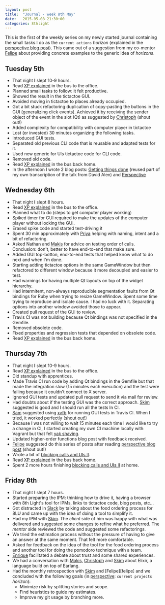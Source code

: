```yaml
---
layout: post
title:  "Journal - week 8th May"
date:   2015-05-08 21:30:00
categories: 8thlight
---
```

This is the first of the weekly series on my newly started journal containing the small tasks I do as the `current actions` *horizon* (explained in the [perspective blog post][perspective]). This came out of a suggestion from my co-mentor [Felipe][fsere] about providing concrete examples to the generic idea of *horizons*.

[perspective]: /8thlight/2015/05/06/perspective.html
[fsere]: http://dev.fesere.de/

Tuesday 5th
-----------
* That night I slept 10-9 hours. 
* Read [XP explained][xp] in the bus to the office.
* Planned small tasks to follow: it felt productive.
* Showed the result in the tictactoe GUI.
* Avoided moving in tictactoe to places already occupied.
* Got a bit stuck refactoring duplication of copy-pasting the buttons in the GUI  (generalizing click events). Achieved it by receiving the sender object of the event in the slot (Qt) as suggested by [Christoph][christoph] (shout out!)
* Added complexity for compatibility with computer player in tictactoe
* Lost (or invested) 30 minutes organizing the following tasks.
* Introduced GUI tests.
* Separated old previous CLI code that is reusable and adapted tests for it.
* Used new generic for UIs tictactoe code for CLI code.
* Removed old code.
* Read [XP explained][xp] in the bus back home.
* In the afternoon I wrote 2 blog posts: [Getting things done][gtd] (reused part of my own transcription of the talk from David Alen) and [Perspective][perspective]

[xp]: http://www.amazon.co.uk/Extreme-Programming-Explained-Embrace-Change/dp/0201616416
[gtd]: /8thlight/2015/05/05/getting-things-done.html
[christoph]: https://twitter.com/ChristophGockel

Wednesday 6th
-------------
* That night I slept 8 hours.
* Read [XP explained][xp] in the bus to the office.
* Planned what to do (steps to get computer player working)
* Spiked timer for GUI required to make the updates of the computer player without locking the GUI.
* Erased spike code and started test-driving it
* Spent 30 min approximately with [Priya][priya] helping with naming, intent and a bit of refactoring.
* Asked Nathan and [Makis][makis] for advice on testing order of calls. Conclusion: don't, better to have end-to-end that make sure.
* Added GUI top-botton, end-to-end tests that helped know what to do next and when I'm done.
* Starting adding tictactoe options in the same GameWindow but then refactored to different window because it more decoupled and easier to test.
* Had warnings for having multiple Qt layouts on top of the widget hierarchy.
* Had intermitent, non-always reproducible segmentation faults from Qt bindings for Ruby when trying to resize GameWindow. Spent some time trying to reproduce and isolate cause. I had no luck with it. Separating options into another window avoided those to appear.
* Created pull request of the GUI to review.
* Travis CI was not building because Qt bindings was not specified in the Gemfile.
* Removed obsolete code.
* Fixed properties and regression tests that depended on obsolete code.
* Read [XP explained][xp] in the bus back home.

[priya]: https://priyapatil101.wordpress.com/
[makis]: http://maikon.github.io/

Thursday 7th
------------
* That night I slept 10-9 hours.
* Read [XP explained][xp] in the bus to the office.
* Did standup with apprentices.
* Made Travis CI run code by adding Qt bindings in the Gemfile but that made the integration slow (15 minutes each execution) and the test were failing because it couldn't connect to X server.
* Ignored GUI tests and updated pull request to send it via mail for review.
* Had doubts about if the testing GUI was the correct approach. [Skim][skim] suggested is good and I should run all the tests In CI.
* [Sam][sam] suggested using [xvfb][xvfb] for running GUI tests in Travis CI. When I tried, it worked perfectly (shout out!) 
* Because I was not willing to wait 15 minutes each time I would like to try a change in CI, I started creating my own CI machine locally with Vagrant but that felt [yak shaving][yak-shaving].
* Updated higher-order functions blog post with feedback received.
* [Felipe][fsere] suggested do this series of posts after reading [perspective blog post][perspective] (shout out!)
* Wrote a bit of [blocking calls and UIs II][bc-and-uis-2].
* Read [XP explained][xp] in the bus back home.
* Spent 2 more hours finishing [blocking calls and UIs II][bc-and-uis-2] at home.

[skim]: http://skim.la/
[sam]: http://hanster.github.io/
[xvfb]: http://docs.travis-ci.com/user/gui-and-headless-browsers/
[yak-shaving]: http://en.wiktionary.org/wiki/yak_shaving
[bc-and-uis-2]: /8thlight/2015/05/07/blocking-calls-and-uis-ii.html

Friday 8th
----------
* That night I slept 7 hours.
* Started preparing the IPM: thinking how to drive it, having a browser with 8th Light's tool for IPMs, links to tictactoe code, blog posts, etc...
* Got distracted in [Slack][slack] by talking about the food ordering process for 8LU and came up with the idea of doing a tool to simplify it.
* Had my IPM with [Skim][skim]. The *client* side of him was happy with what was delivered and suggested some changes to refine what he preferred. The *mentor* side reviewed the code and suggested some refactorings.
* We tried the estimation process without the pressure of having to give an answer at the same moment. That felt more comfortable.
* Asked for feedback on the idea of the tool for the food ordering process and another tool for doing the pomodoro technique with a team.
* [Enrique][ecomba] facilitated a debate about trust and some shared experiences.
* We had a conversation with [Makis][makis], [Christoph][christoph] and [Skim][skim] about Elixir, a language build on top of Earlang.
* Had the monthly retrospection with [Skim][skim] and [Felipe][felipe] and we concluded with the following goals (in [perspective][perspective]: `current projects` *horizon*):
  * Minimize risk by splitting stories and scope.
  * Find heuristics to guide my estimates.
  * Improve my git usage by branching more.

[slack]: https://slack.com/
[ecomba]: http://ecomba.pro/
